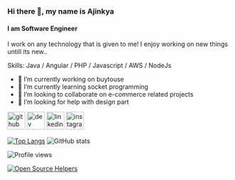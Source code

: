 ### Hi there 👋, my name is Ajinkya
#### I am Software Engineer


I work on any technology that is given to me! I enjoy working on new things untill its new.. 

Skills: Java / Angular / PHP / Javascript / AWS / NodeJs

- 🔭 I’m currently working on buytouse 
- 🌱 I’m currently learning socket programming 
- 👯 I’m looking to collaborate on e-commerce related projects 
- 🤔 I’m looking for help with design part 


[<img src='https://cdn.jsdelivr.net/npm/simple-icons@3.0.1/icons/github.svg' alt='github' height='40'>](https://github.com/ajinkyad452)  [<img src='https://cdn.jsdelivr.net/npm/simple-icons@3.0.1/icons/dev-dot-to.svg' alt='dev' height='40'>](https://dev.to/ajinkyad452)  [<img src='https://cdn.jsdelivr.net/npm/simple-icons@3.0.1/icons/linkedin.svg' alt='linkedin' height='40'>](https://www.linkedin.com/in/ajinkya-dube/)  [<img src='https://cdn.jsdelivr.net/npm/simple-icons@3.0.1/icons/instagram.svg' alt='instagram' height='40'>](https://www.instagram.com/wannabe_leftie/)  

[![Top Langs](https://github-readme-stats.vercel.app/api/top-langs/?username=ajinkyad452)](https://github.com/anuraghazra/github-readme-stats) ![GitHub stats](https://github-readme-stats.vercel.app/api?username=ajinkyad452&show_icons=true)  

![Profile views](https://gpvc.arturio.dev/ajinkyad452)  

[![Open Source Helpers](https://www.codetriage.com/phpmyadmin/phpmyadmin/badges/users.svg)](https://www.codetriage.com/phpmyadmin/phpmyadmin)
